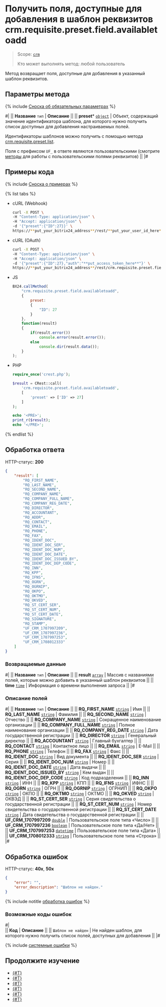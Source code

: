 # Получить поля, доступные для добавления в шаблон реквизитов crm.requisite.preset.field.availabletoadd

> Scope: [`crm`](../../../../scopes/permissions.md)
>
> Кто может выполнять метод: любой пользователь

Метод возвращает поля, доступные для добавления в указанный шаблон реквизитов.

## Параметры метода

{% include [Сноска об обязательных параметрах](../../../../../_includes/required.md) %}

#|
|| **Название**
`тип` | **Описание** ||
|| **preset***
[`object`](../../../../data-types.md) | Объект, содержащий значение идентификатора шаблона, для которого нужно получить список доступных для добавления настраиваемых полей. 

Идентификаторы шаблонов можно получить с помощью метода [crm.requisite.preset.list](../crm-requisite-preset-list.md). 

Поля с префиксом `UF_` в ответе являются пользовательскими (смотрите [методы](../../user-fields/index.md) для работы с пользовательскими полями реквизитов) ||
|#

## Примеры кода

{% include [Сноска о примерах](../../../../../_includes/examples.md) %}

{% list tabs %}

- cURL (Webhook)

    ```bash
    curl -X POST \
    -H "Content-Type: application/json" \
    -H "Accept: application/json" \
    -d '{"preset":{"ID":27}}' \
    https://**put_your_bitrix24_address**/rest/**put_your_user_id_here**/**put_your_webhook_here**/crm.requisite.preset.field.availabletoadd
    ```

- cURL (OAuth) 

    ```bash
    curl -X POST \
    -H "Content-Type: application/json" \
    -H "Accept: application/json" \
    -d '{"preset":{"ID":27},"auth":"**put_access_token_here**"}' \
    https://**put_your_bitrix24_address**/rest/crm.requisite.preset.field.availabletoadd
    ```

- JS

    ```js
    BX24.callMethod(
        "crm.requisite.preset.field.availabletoadd",
        {
            preset:
            {
                "ID": 27
            }
        },
        function(result)
        {
            if(result.error())
                console.error(result.error());
            else
                console.dir(result.data());
        }
    );
    ```

- PHP

    ```php
    require_once('crest.php');

    $result = CRest::call(
        'crm.requisite.preset.field.availabletoadd',
        [
            'preset' => ['ID' => 27]
        ]
    );

    echo '<PRE>';
    print_r($result);
    echo '</PRE>';
    ```

{% endlist %}

## Обработка ответа

HTTP-статус: **200**

```json
{
    "result": [
        "RQ_FIRST_NAME",
        "RQ_LAST_NAME",
        "RQ_SECOND_NAME",
        "RQ_COMPANY_NAME",
        "RQ_COMPANY_FULL_NAME",
        "RQ_COMPANY_REG_DATE",
        "RQ_DIRECTOR",
        "RQ_ACCOUNTANT",
        "RQ_ADDR",
        "RQ_CONTACT",
        "RQ_EMAIL",
        "RQ_PHONE",
        "RQ_FAX",
        "RQ_IDENT_DOC",
        "RQ_IDENT_DOC_SER",
        "RQ_IDENT_DOC_NUM",
        "RQ_IDENT_DOC_DATE",
        "RQ_IDENT_DOC_ISSUED_BY",
        "RQ_IDENT_DOC_DEP_CODE",
        "RQ_INN",
        "RQ_KPP",
        "RQ_IFNS",
        "RQ_OGRN",
        "RQ_OGRNIP",
        "RQ_OKPO",
        "RQ_OKTMO",
        "RQ_OKVED",
        "RQ_ST_CERT_SER",
        "RQ_ST_CERT_NUM",
        "RQ_ST_CERT_DATE",
        "RQ_SIGNATURE",
        "RQ_STAMP",
        "UF_CRM_1707997209",
        "UF_CRM_1707997236",
        "UF_CRM_1707997253",
        "UF_CRM_1708012333"
    ]
}
```

### Возвращаемые данные

#|
|| **Название**
`тип` | **Описание** ||
|| **result**
[`array`](../../../../data-types.md) | Массив с названиями полей, которые можно добавить в указанный шаблон реквизитов ||
|| **time**
[`time`](../../../../data-types.md) | Информация о времени выполнения запроса ||
|#

### Описание полей

#|
|| **Название**
`тип` | **Описание** ||
|| **RQ_FIRST_NAME**
[`string`](../../../../data-types.md) | Имя ||
|| **RQ_LAST_NAME**
[`string`](../../../../data-types.md) | Фамилия ||
|| **RQ_SECOND_NAME**
[`string`](../../../../data-types.md) | Отчество ||
|| **RQ_COMPANY_NAME**
[`string`](../../../../data-types.md) | Сокращенное наименование организации ||
|| **RQ_COMPANY_FULL_NAME**
[`string`](../../../../data-types.md) | Полное наименование организации ||
|| **RQ_COMPANY_REG_DATE**
[`string`](../../../../data-types.md) | Дата государственной регистрации ||
|| **RQ_DIRECTOR**
[`string`](../../../../data-types.md) | Генеральный директор ||
|| **RQ_ACCOUNTANT**
[`string`](../../../../data-types.md) | Главный бухгалтер ||
|| **RQ_CONTACT**
[`string`](../../../../data-types.md) | Контактное лицо ||
|| **RQ_EMAIL**
[`string`](../../../../data-types.md) | E-Mail ||
|| **RQ_PHONE**
[`string`](../../../../data-types.md) | Телефон ||
|| **RQ_FAX**
[`string`](../../../../data-types.md) | Факс ||
|| **RQ_IDENT_DOC**
[`string`](../../../../data-types.md) | Вид документа ||
|| **RQ_IDENT_DOC_SER**
[`string`](../../../../data-types.md) | Серия ||
|| **RQ_IDENT_DOC_NUM**
[`string`](../../../../data-types.md) | Номер ||
|| **RQ_IDENT_DOC_DATE**
[`string`](../../../../data-types.md) | Дата выдачи ||
|| **RQ_IDENT_DOC_ISSUED_BY**
[`string`](../../../../data-types.md) | Кем выдан ||
|| **RQ_IDENT_DOC_DEP_CODE**
[`string`](../../../../data-types.md) | Код подразделения ||
|| **RQ_INN**
[`string`](../../../../data-types.md) | ИНН ||
|| **RQ_KPP**
[`string`](../../../../data-types.md) | КПП ||
|| **RQ_IFNS**
[`string`](../../../../data-types.md) | ИФНС ||
|| **RQ_OGRN**
[`string`](../../../../data-types.md) | ОГРН ||
|| **RQ_OGRNIP**
[`string`](../../../../data-types.md) | ОГРНИП ||
|| **RQ_OKPO**
[`string`](../../../../data-types.md) | ОКПО ||
|| **RQ_OKTMO**
[`string`](../../../../data-types.md) | ОКТМО ||
|| **RQ_OKVED**
[`string`](../../../../data-types.md) | ОКВЭД ||
|| **RQ_ST_CERT_SER**
[`string`](../../../../data-types.md) | Серия свидетельства о государственной регистрации ||
|| **RQ_ST_CERT_NUM**
[`string`](../../../../data-types.md) | Номер свидетельства о государственной регистрации ||
|| **RQ_ST_CERT_DATE**
[`string`](../../../../data-types.md) | Дата свидетельства о государственной регистрации ||
|| **UF_CRM_1707997209**
[`double`](../../../../data-types.md) | Пользовательское поле типа «Число» ||
|| **UF_CRM_1707997236**
[`boolean`](../../../../data-types.md) | Пользовательское поле типа «Да/Нет» ||
|| **UF_CRM_1707997253**
[`datetime`](../../../../data-types.md) | Пользовательское поле типа «Дата» ||
|| **UF_CRM_1708012333**
[`string`](../../../../data-types.md) | Пользовательское поле типа «Строка» ||
|#

## Обработка ошибок

HTTP-статус: **40x**, **50x**

```json
{
    "error": "",
    "error_description": "Шаблон не найден."
}
```

{% include notitle [обработка ошибок](../../../../../_includes/error-info.md) %}

### Возможные коды ошибок

#|  
|| **Код** | **Описание** ||
|| `Шаблон не найден` | Не найден шаблон, для которого нужно получить список полей, доступных для добавления ||
|#

{% include [системные ошибки](../../../../../_includes/system-errors.md) %}

## Продолжите изучение

- [{#T}](./crm-requisite-preset-field-add.md)
- [{#T}](./crm-requisite-preset-field-update.md)
- [{#T}](./crm-requisite-preset-field-get.md)
- [{#T}](./crm-requisite-preset-field-list.md)
- [{#T}](./crm-requisite-preset-field-delete.md)
- [{#T}](./crm-requisite-preset-field-fields.md)

